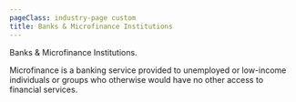 ```yaml
---
pageClass: industry-page custom
title: Banks & Microfinance Institutions
---
```


<industry-hero-section :imageSrc="'/images/industry-hero.jpg'" :imageAlt="'image alt'">
  <template v-slot:title>
  Banks &  Microfinance Institutions
  </template>    
  <template v-slot:description>
  A merchant service provider or merchant account provider is a
  company or service that gives you access to all the tools you need to handle those 
  all-important transactions.
  </template>    
</industry-hero-section>

<template>
  <div class="use-cases-tabs-section tabs-section section--m-gap">
    <div class="container container--narrow">
      <div class="section-intro">

## Use cases

</div>
      <div class="tabs-buttons">
        <button
            v-for="(tab, index) in tabs"
            :key="`tab-button-${index}`"
            type="button"
            class="btn btn-bordered"
            :class="{
            'btn--accent': isActiveTab(tab),
            'btn--inactive': !isActiveTab(tab),
          }"
            @click="handleTabSwitch(tab)"
        >
          {{ tab }}
        </button>
      </div>
      <div class="tabs-holder">
        <TabSection v-show="isActiveTab('P2P Transfers')">
          <div class="text-box">
            <p>The P2P Transfer Mobile Money APIs allow financial service providers (FSPs) to transfer
              funds from an account holding individual to another account holding individual or to a non-account
              holding individual (known as an unregistered customer). The API supports a wide number of financial
              service providers including mobile money providers, banks, and micro-finance institutions.
              The API supports ‘on-us’ P2P transfers (both accounts held within one FSP) and ‘off-us’
              P2P transfers (accounts held in different FSPs).
              Bilateral and Switch-based transfers can be supported.
            </p>
            <p>For further reading, please refer to the following:</p>
            <ul class="dotted-list">
              <li><b>Getting Started.</b> Specifies the design principles, behaviours, and error handling of the Mobile Money API.</li>
              <li><b>API Service Definition.</b> Documents all Mobile Money API endpoints, fields, objects, and enumerations.</li>
            </ul>
            <p>
              All documentation can be found on the
              <a href="https://developer.mobilemoneyapi.io/" target="_blank" class="external">GSMA Mobile Money API Developer Portal.</a>
            </p>
            <router-link class="btn btn--transparent" to="#">
              Start developing
            </router-link>
          </div>
          <h3 class="h3">Use case scenarios</h3>
            <accordion>
              <accordion-item businessPage>
                <template v-slot:header>
                  P2P Transfer via Switch
                </template>
                <template v-slot:body>
                  <p>In this diagram, a switch is used by the sending FSP to (1) confirm the recipient name, (2) request a quotation and  and to(3) perform the transfer with the receiving FSP. A callback is provided by the receiving FSP to return confirmation of the transfer.</p>
                  <Mermaid>
                    sequenceDiagram
                    participant Sending FSP
                    participant Switch
                    participant Receiving FSP
                    Sending FSP->>Switch: GET /accounts/{identifierType}/{identifier}/accountname
                    activate Sending FSP
                    activate Switch
                    activate Receiving FSP
                    Note right of Switch: (1) The Sending FSP retrieves the name of the intended<br>recipient from the Receiving FSP via the Switch.
                    Switch->>Receiving FSP: GET /accounts/{identifierType}/{identifier}/accountname
                    Receiving FSP-->>Switch: HTTP 200 (Account Holder Name Object)
                    Switch-->>Sending FSP: HTTP 200 (Account Holder Name Object)
                    deactivate Sending FSP
                    deactivate Switch
                    deactivate Receiving FSP
                    Sending FSP->>Switch: POST /quotations
                    activate Sending FSP
                    activate Switch
                    activate Receiving FSP
                    Note right of Switch: (2) Subject to sender confirmation of the name returned in step 1, the Sending FSP<br>submits a quotation request to the Switch. The Switch will return the Request<br>State object to indicate that the request is 'pending'.
                    Switch->>Receiving FSP: POST /quotations
                    Note right of Receiving FSP: (3) The Swith in turn submits the quotation request to the<br>Receiving FSP. The Receiving FSP will return the<br>Request State object to indicate that the request is<br>'pending'.
                    Receiving FSP-->>Switch: HTTP 202 (Request State Object)
                    Switch-->>Sending FSP: HTTP 202 (Request State  Object)
                    deactivate Sending FSP
                    deactivate Switch
                    Receiving FSP->>Switch: PUT {Callback URL} (Quotations Object)
                    activate Switch
                    activate Sending FSP
                    Note right of Receiving FSP: (4) The FSP informs the Switch that the quotation<br>has been successfully created by returning the<br>final representation of the quotation.
                    Switch-->>Receiving FSP: HTTP 204
                    deactivate Receiving FSP
                    Switch->>Sending FSP: PUT {Callback URL} (Quotations Object)
                    Note right of Switch: (5) The Swith in turn informs the Sending FSP that the quotation<br> has successfully created by returning the final representation<br>of the quotation.
                    Sending FSP-->>Switch: HTTP 204
                    deactivate Switch
                    deactivate Sending FSP
                    Sending FSP->>Switch: POST /transactions/type/transfer
                    activate Switch
                    activate Sending FSP
                    activate Receiving FSP
                    Note right of Switch: (6) Subject to sender confirmation, the Sending FSP submits a transfer<br>request to the Swith. The Switch will return the Request State object to<br>indicate that the request is 'pending'.
                    Switch->>Receiving FSP: POST /transactions/type/transfer
                    Note right of Receiving FSP: (7) The Switch in turn submits the transaction request to the<br>Receiving FSP. The Receiving FSP will return the<br>Request State object to indicate that the request is<br>'pending'.
                    Receiving FSP-->>Switch: HTTP 202 (Request State Object)
                    Switch-->>Sending FSP: HTTP 202 (Request State Object)
                    deactivate Switch
                    deactivate Sending FSP
                    Receiving FSP->>Switch: PUT {Callback URL} (Transactions Object)
                    activate Switch
                    activate Sending FSP
                    Note right of Receiving FSP: (8) The FSP informs the Switch that the<br>transaction has been successfully completed<br>by returning the final representation of the<br>transaction.
                    Switch-->>Receiving FSP: HTTP 204
                    deactivate Receiving FSP
                    Switch->>Sending FSP: PUT {Callback URL} (Transactions Object)
                    Note right of Switch: (9) The Swith in turn informs the Sending FSP that the<br>transaction has been successfully completed<br>by returning the final representation of the<br>transaction.
                    Sending FSP-->>Switch: HTTP 204
                    deactivate Switch
                    deactivate Sending FSP
                  </Mermaid>
                  <div class="buttons-holder content-center">
                    <router-link to="/use-cases/p-2-p-transfers/scenarios/scenarios.html#p2p-transfer-via-switch" class="btn btn--accent">
                      Start developing
                    </router-link>
                  </div>
                </template>
              </accordion-item>
              <accordion-item businessPage>
                <template v-slot:header>
                  Bilateral P2P Transfer
                </template>
                <template v-slot:body>
                  <p>In this diagram, the sending FSP connects directly with the receiving FSP to confirm the recipient name and to perform the transfer. A callback is provided by the receiving FSP to return confirmation of the transfer. In this example, a quotation is not requested.</p>
                  <Mermaid>
                    sequenceDiagram
                    participant Sending FSP
                    participant Receiving FSP
                    Sending FSP->>Receiving FSP: GET /accounts/{identifierType}/{identifier}/accountname
                    activate Sending FSP
                    activate Receiving FSP
                    Note right of Receiving FSP: (1) The Sending FSP retrieves the name of the<br>intended recipient from the Receiving FSP.
                    Receiving FSP-->>Sending FSP: HTTP 200 (Account Holder Name Object)
                    deactivate Receiving FSP
                    Sending FSP->>Receiving FSP: POST /transactions/type/transfer
                    activate Receiving FSP
                    Note right of Receiving FSP: (2) Subject to sender confirmation, the Sending FSP<br>submits a transfer request. The Receiving FSP will<br>return the Request State object to indicate that the<br>request is "pending".
                    Receiving FSP-->>Sending FSP: HTTP 202 (Request State Object)
                    deactivate Sending FSP
                    deactivate Receiving FSP
                    Receiving FSP->>Sending FSP: PUT {Callback URL} (Transaction Object)
                    activate Sending FSP
                    activate Receiving FSP
                    Note right of Receiving FSP: (3) The FSP in turn informs the Sending FSP that the<br>transation has been succesfully completed by<br>returning the final representation of the transaction.
                    Sending FSP-->>Receiving FSP: HTTP 204
                    deactivate Sending FSP
                    deactivate Receiving FSP
                  </Mermaid>
                  <div class="buttons-holder content-center">
                    <router-link to="/use-cases/p-2-p-transfers/scenarios/scenarios.html#bilateral-p2p-transfer" class="btn btn--accent">
                      Start developing
                    </router-link>
                  </div>
                </template>
              </accordion-item>
              <accordion-item businessPage>
                <template v-slot:header>
                  ‘On-us’ P2P Transfer Initiated by a Third Party Provider
                </template>
                <template v-slot:body>
                  <p>In this diagram, A third party provider enables a sender to transfer money to a recipient in the same FSP. The third party provider (1) confirms the recipient name, (2) requests a quotation and (3) performs the transfer with the FSP. A callback is provided by the FSP to return confirmation of the transfer.</p>
                  <Mermaid>
                    sequenceDiagram
                    participant Third Party Provider
                    participant FSP
                    Third Party Provider->>FSP: GET /accounts/{identifierType}/{identifier}/accountname
                    activate Third Party Provider
                    activate FSP
                    Note right of FSP: (1) The Third Party Provider retrieves the name of the<br>intended recipient from the FSP.
                    FSP-->>Third Party Provider: HTTP 200 (Account Holder Name Object)
                    deactivate Third Party Provider
                    deactivate FSP
                    Third Party Provider->>FSP: POST /quotations
                    activate Third Party Provider
                    activate FSP
                    Note right of FSP: (2) Subject to sender confirmation, the Third Party Provider<br>submits a quotation request. The FSP will return the<br>Request State object to indicate that the request is<br>'pending'.
                    Third Party Provider-->>FSP: HTTP 202 (Request State Object)
                    deactivate Third Party Provider
                    deactivate FSP
                    FSP->>Third Party Provider: PUT {Callback URL} (Quotations Object)
                    activate Third Party Provider
                    activate FSP
                    Note right of FSP: (3) The FSP in turn informs the Third Party Provider that<br>the quotation has been successfully completed by<br>returning the final representation of the quotation.
                    Third Party Provider-->>FSP: HTTP 204
                    deactivate Third Party Provider
                    deactivate FSP
                    Third Party Provider->>FSP: POST /transactions/type/transfer
                    activate Third Party Provider
                    activate FSP
                    Note right of FSP: (4) Subject to sender confirmation, the Third Party Provider<br>submits a transfer request. The FSP will return the<br>Request State object to indicate that the request is<br>'pending'.
                    Third Party Provider-->>FSP: HTTP 202 (Request State Object)
                    deactivate Third Party Provider
                    deactivate FSP
                    FSP->>Third Party Provider: PUT {Callback URL} (Transactions Object)
                    activate Third Party Provider
                    activate FSP
                    Note right of FSP: (5) The FSP in turn informs the Third Party Provider that<br>the transaction has been successfully completed by<br>returning the final representation of the transaction.
                    Third Party Provider-->>FSP: HTTP 204
                    deactivate Third Party Provider
                    deactivate FSP
                  </Mermaid>
                  <div class="buttons-holder content-center">
                    <router-link to="/use-cases/p-2-p-transfers/scenarios/scenarios.html#on-us-p2p-transfer-initiated-by-a-third-party-provider" class="btn btn--accent">
                      Start developing
                    </router-link>
                  </div>
                </template>
              </accordion-item>
              <accordion-item businessPage>
                <template v-slot:header>
                  P2P Transfer Failure
                </template>
                <template v-slot:body>
                  <p>In some failure scenarios, a transfer may need to be reversed. This diagram illustrates an reversal with the final result communicated via the callback.</p>
                  <Mermaid>
                    sequenceDiagram
                    participant Sending FSP
                    participant Receiving FSP
                    Sending FSP->>Receiving FSP: GET /accounts/{identifierType}/{identifier}/accountname
                    activate Sending FSP
                    activate Receiving FSP
                    Note right of Receiving FSP: (1) The Sending FSP retrieves the name of the<br>intended recipient from the Receiving FSP.
                    Receiving FSP-->>Sending FSP: HTTP 200 (Account Holder Name Object)
                    deactivate Receiving FSP
                    Sending FSP->>Receiving FSP: POST /transactions/type/transfer
                    activate Receiving FSP
                    Note right of Receiving FSP: (2) Subject to sender confirmation, the Sending FSP<br>submits a transfer request. The Receiving FSP will<br>return the Request State object to indicate that the<br>request is "pending".
                    Receiving FSP-->>Sending FSP: HTTP 202 (Request State Object)
                    deactivate Sending FSP
                    deactivate Receiving FSP
                    Receiving FSP->>Sending FSP: PUT {Callback URL} (Error Object)
                    activate Sending FSP
                    activate Receiving FSP
                    Note right of Receiving FSP: (3) The FSP in turn informs the Sending FSP that the<br>transation has been failed by returning an Error<br>object containing the reason for failure.
                    Sending FSP-->>Receiving FSP: HTTP 204
                    deactivate Sending FSP
                    deactivate Receiving FSP
                  </Mermaid>
                  <div class="buttons-holder content-center">
                    <router-link to="/use-cases/p-2-p-transfers/scenarios/scenarios.html#p2p-transfer-failure" class="btn btn--accent">
                      Start developing
                    </router-link>
                  </div>
                </template>
              </accordion-item>
              <accordion-item businessPage>
                <template v-slot:header>
                  P2P Transfer Reversal
                </template>
                <template v-slot:body>
                  <p>In some failure scenarios, a transfer may need to be reversed. This diagram illustrates an reversal with the final result communicated via the callback.</p>
                  <Mermaid>
                    sequenceDiagram
                    participant Sending FSP
                    participant Receiving FSP
                    Sending FSP->>Receiving FSP: POST /transactions/{original transaction reference}/reversals
                    activate Sending FSP
                    activate Receiving FSP
                    Note right of Receiving FSP: (1) The Sending FSP submits the reversal request for<br>processing to the Receiving FSP - passing the reference of<br>the transaction that is to bve reversed. The Receiving FSP<br>will return the Request State object to indicate the the<br>request is "pending".
                    Receiving FSP-->>Sending FSP: HTTP 202 (Request State Object)
                    Receiving FSP->>Sending FSP: PUT {Callback URL} (Reversal Object)
                    Note right of Receiving FSP: (2) The Receiving FSP informs the Sending FSP<br>that the reversal has been successully<br>completed by returning the final representation<br>of the reversal transaction.
                    Sending FSP-->>Receiving FSP: HTTP 204
                    deactivate Sending FSP
                    deactivate Receiving FSP
                  </Mermaid>
                  <div class="buttons-holder content-center">
                    <router-link to="/use-cases/p-2-p-transfers/scenarios/scenarios.html#p2p-transfer-reversal" class="btn btn--accent">
                      Start developing
                    </router-link>
                  </div>
                </template>
              </accordion-item>
              <accordion-item businessPage>
                <template v-slot:header>
                  Obtain an FSP Balance
                </template>
                <template v-slot:body>
                  <p>Obtain an FSP Balance</p>
                  <Mermaid>
                    sequenceDiagram
                    participant Requesting FSP
                    participant FSP
                    Requesting FSP->>FSP: GET /accounts/{identifierType}/{identifier}/balance
                    activate Requesting FSP
                    activate FSP
                    Note right of FSP: (1) Obtain the balance of the<br>Requesting FSP's account.
                    FSP-->>Requesting FSP: HTTP 200 (Balance Object)
                    deactivate Requesting FSP
                    deactivate FSP
                  </Mermaid>
                  <div class="buttons-holder content-center">
                    <router-link to="/use-cases/p-2-p-transfers/scenarios/scenarios.html#obtain-an-fsp-balance" class="btn btn--accent">
                      Start developing
                    </router-link>
                  </div>
                </template>
              </accordion-item>
              <accordion-item businessPage>
                <template v-slot:header>
                  Retrieve Transactions for an FSP
                </template>
                <template v-slot:body>
                  <p>This diagram illustrates use of a cursor mechanism to retrieve all transactions for a sending requesting FSP via multiple requests.</p>
                  <Mermaid>
                    sequenceDiagram
                    participant Requesting FSP
                    participant FSP
                    Requesting FSP->>FSP: GET /accounts/{identifierType}/{identifier}/transactions?offset=0&limit=20
                    activate Requesting FSP
                    activate FSP
                    Note right of FSP: (1) The Requesting FSP requests up to<br>20 transactions for their account<br>from the FSP.
                    FSP-->>Requesting FSP: HTTP 200 (Transactions Array) (X-Records-Available-Count=40)
                    Note right of FSP: (2) The FSP returns an array of 20<br>transactions and indicates via a<br>response header that there are 40<br>records available in total.
                    Requesting FSP->>FSP: GET /accounts/{identifierType}/{identifier}/transactions?offset=20&limit=20
                    Note right of FSP: (3) The Requesting FSP requests the<br>remaining transactions from the<br>account from the Receiving FSP.
                    FSP-->>Requesting FSP: HTTP 200 (Transactions Array) (X-Records-Available-Count=40)
                    deactivate Requesting FSP
                    deactivate FSP
                  </Mermaid>
                  <div class="buttons-holder content-center">
                    <router-link to="/use-cases/p-2-p-transfers/scenarios/scenarios.html#retrieve-transactions-for-an-fsp" class="btn btn--accent">
                      Start developing
                    </router-link>
                  </div>
                </template>
              </accordion-item>
              <accordion-item businessPage>
                <template v-slot:header>
                  Check for Service Availability
                </template>
                <template v-slot:body>
                  <p>The Heartbeat API is used for monitoring purposes and establishes whether the FSP is in a state that enables a client to submit a request for processing</p>
                  <Mermaid>
                    sequenceDiagram
                    participant Requesting FSP
                    participant FSP
                    Requesting FSP->>FSP: GET /heartbeat
                    activate Requesting FSP
                    activate FSP
                    Note right of FSP: (1) The Requesting FSP requests the<br>availability of the service from the FSP.
                    FSP-->>Requesting FSP: HTTP 200 (Heartbeat Object)
                    Note right of FSP: (2) The FSP returns the availability of<br>the service - available, unavailable<br>or degraded.
                    deactivate Requesting FSP
                    deactivate FSP
                  </Mermaid>
                  <div class="buttons-holder content-center">
                    <router-link to="/use-cases/p-2-p-transfers/scenarios/scenarios.html#check-for-service-availability" class="btn btn--accent">
                      Start developing
                    </router-link>
                  </div>
                </template>
              </accordion-item>
              <accordion-item businessPage>
                <template v-slot:header>
                  Retrieve a Missing API Response
                </template>
                <template v-slot:body>
                  <p>This API can be used by the sending FSP to retrieve a link to the final representation of the resource for which it attempted to create. Use this API when a callback is not received from the receiving FSP.</p>
                  <Mermaid>
                    sequenceDiagram
                    participant Sending FSP
                    participant Receiving FSP
                    Sending FSP->>Receiving FSP: GET /responses{clientCorrelationId}
                    activate Sending FSP
                    activate Receiving FSP
                    Note right of Receiving FSP: (1) Using the Sending FSP's<br>clientCorrelationId, a request for the<br>missing API response is sent.
                    Sending FSP-->>Receiving FSP: HTTP 200 (Responses Object)
                    Note right of Receiving FSP: (2) A Responses object is returned<br>containing a link to the missing<br>resource.
                    Sending FSP->>Receiving FSP: GET /{link}
                    Note right of Receiving FSP: (3) The Sending FSP uses the link to<br>obtain a representation of the missing<br>resource.
                    Receiving FSP-->>Sending FSP: HTTP 200 (Requested Object)
                    deactivate Receiving FSP
                    deactivate Sending FSP
                  </Mermaid>
                  <div class="buttons-holder content-center">
                    <router-link to="/use-cases/p-2-p-transfers/scenarios/scenarios.html#retrieve-a-missing-api-response" class="btn btn--accent">
                      Start developing
                    </router-link>
                  </div>
                </template>
              </accordion-item>
            </accordion>
        </TabSection>
        <TabSection v-show="isActiveTab('Account Linking')">
          tab content will be here (6)
        </TabSection>
        <TabSection v-show="isActiveTab('Agent Services')">
          <div class="text-box">
            <p>The Merchant Payment Mobile Money APIs allow merchants to accept payments from mobile money customers. Supported payment mechanisms include:</p>
            <p><b>Payee-initiated merchant payment.</b> The merchant initiates the payment and the payer is requested to authenticate to confirm acceptance by the mobile money provider. <br>
              <b>Payer-initiated merchant payment.</b> The payer initiates the payment by specifying the merchant that is to be paid.
              <b>Merchant payment via pre-authorised payment code.</b> The payer generates a payment authorisation code up to a maximum payment amount. The merchant then enters or scans (if rendered as a QR code) the payer’s code to perform the payment.</p>
            <router-link class="btn btn--transparent" to="#">
              Start developing
            </router-link>
          </div>
        </TabSection>
      </div>
    </div>
  </div>
</template>

<template>
  <section class="special-grid-section section--m-gap">
    <div class="container container--narrow">
      <div class="special-grid__container">
        <div class="special-grid__block">
          <div class="special-grid__image-holder">
            <img src="/images/succeed-use-case.jpg" alt="image alt">
          </div>
          <div class="special-grid__content-holder">
            <div class="section-intro__column">

## Succeed case study

<div class="section-description">
                Dictumst habitasse ultrices elementum, consequat ultrices purus volutpat. Posuere
                amet amet, cum justo bibendum morbi. Auctor interdum morbi non platea justo, et
                neque.
              </div>
              <ul class="case-list">
                <li class="case-list__item">
                  <div class="bullet" style="color: #00568F"></div>
                  Increased conversion
                </li>
                <li class="case-list__item">
                  <div class="bullet" style="color: #FF6600"></div>
                  Important point
                </li>
                <li class="case-list__item">
                  <div class="bullet" style="color: #00A182"></div>
                  Reduced errors
                </li>
                <li class="case-list__item">
                  <div class="bullet" style="color: #FCBB2C"></div>
                  Important point
                </li>
              </ul>
            </div>
          </div>
        </div>
      </div>
    </div>
  </section>
</template>

<template>
  <section class="testimonials-section section--m-gap">
    <div class="container container--narrow">
      <div class="section-intro section-intro--one-column">

## Testimonials

</div>
      <div class="testimonials__slider-wrapper">
        <VueSlickCarousel
            v-bind="options"
            ref="slider">
          <div>
            <div class="testimonials__slide">
              <div class="testimonials__content-holder">
                <div class="testimonials__description">
                  <p>Quisque bibendum elit purus ultricies. Nam imperdiet praesent cursus congue euismod volutpat.
                    Scelerisque hendrerit sagittis, sit aliquet id sodales dictum pellentesque quis. Lobortis ultrices
                    ultrices integer urna, pharetra.</p>
                </div>
                <div class="testimonials__author">
                  <span class="testimonials__author--name">
                    John Smith
                  </span>
                  <span class="testimonials__author--position">
                    Developer at Porto
                  </span>
                </div>
              </div>
              <div class="testimonials__image-holder">
                <div class="testimonials__image-holder--container">
                  <div class="testimonials__icon-holder">
                    <svg width="64" height="46" viewBox="0 0 64 46" fill="none" xmlns="http://www.w3.org/2000/svg">
                      <path d="M35.9646 46V26.7143C35.9646 17.5714 38.1357 10.9048 42.4779 6.71428C46.9145 2.42857 53.4749 0.190479 62.1593 0L64 9C53.9941 9.95238 49.3687 14.6667 50.1239 23.1429H58.9027V46H35.9646ZM0 46V26.7143C0 17.5714 2.17109 10.9048 6.51328 6.71428C10.9499 2.42857 17.5103 0.190479 26.1947 0L28.0354 9C18.0295 9.95238 13.4041 14.6667 14.1593 23.1429H22.9381V46H0Z" fill="#99CCCC"/>
                    </svg>
                  </div>
                  <img src="/images/slide-item-1.jpg" alt="John Smith">
                </div>
              </div>
            </div>
          </div>
          <template v-slot:prevArrow>
            <div class="testimonials__arrow testimonials__arrow-prev">
              <svg width="24" height="20" viewBox="0 0 24 20" fill="none" xmlns="http://www.w3.org/2000/svg">
                <path d="M14 0L12.57 1.393L20.15 9H0V11H20.15L12.57 18.573L14 20L24 10L14 0Z" fill="#242529"/>
              </svg>
            </div>
          </template>
          <template v-slot:nextArrow>
            <div class="testimonials__arrow testimonials__arrow-next">
              <svg width="24" height="20" viewBox="0 0 24 20" fill="none" xmlns="http://www.w3.org/2000/svg">
                <path d="M14 0L12.57 1.393L20.15 9H0V11H20.15L12.57 18.573L14 20L24 10L14 0Z" fill="#242529"/>
              </svg>
            </div>
          </template>
        </VueSlickCarousel>
      </div>
    </div>
  </section>
</template>

<script>
import VueSlickCarousel from 'vue-slick-carousel';
import 'vue-slick-carousel/dist/vue-slick-carousel.css';
import 'vue-slick-carousel/dist/vue-slick-carousel-theme.css';
import TabSection from "../.vuepress/components/TabSection";
import Accordion from "../.vuepress/components/simple-accordion/accordion";
import AccordionItem from "../.vuepress/components/simple-accordion/accordion-item";

export default {
  components: {
    VueSlickCarousel, AccordionItem, Accordion, TabSection
  },
  data() {
    return {
      options: {
        dots: true,
        arrows: true,
        dotsClass: 'testimonials__dots',
        infinite: false,
        speed: 500,
        slidesToShow: 1,
      },
      borderedLink: false,
      accentLink: {
        text: 'Start developing',
        link: '/examples'
      },
      tabs: [
        'P2P Transfers',
        'Account Linking',
        'Agent Services'
      ],
      activeTabName: '',
    }
  },
  created() {
    this.activeTabName = this.tabs.length ? this.tabs[0] : ''
  },

  methods: {
    handleTabSwitch(tabName) {
      this.activeTabName = tabName;
    },
    isActiveTab(title) {
      return title === this.activeTabName
    },
  }
}
</script>

<template>
  <section class="get-started-section section--p-gap">
    <div class="container container--narrow">
      <div class="section-intro section-intro--narrow text-center">

## Ready to explore?

<div class="section-description">Find our latest API documentation.
        </div>
      </div>
      <div class="buttons-holder content-center get-started__btn-holder">
        <router-link
            v-if="borderedLink"
            :to="borderedLink.link"
            class="btn"
        > {{ borderedLink.text }}
        </router-link>
        <router-link
            v-if="accentLink"
            :to="accentLink.link"
            class="btn btn--accent"
        > {{ accentLink.text }}
        </router-link>
      </div>
    </div>
  </section>
</template>
  
  <div class="text-hidden">
    <p>Banks &  Microfinance Institutions.</p>
    <p>Microfinance is a banking service provided to unemployed or low-income individuals or groups who otherwise would have no other access to financial services.</p>
  </div>

